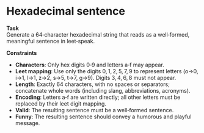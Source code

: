 # Hexadecimal sentence

**Task**  
Generate a 64‑character hexadecimal string that reads as a well‑formed, meaningful sentence in leet‑speak.

**Constraints**  

- **Characters**: Only hex digits 0‑9 and letters a‑f may appear.  
- **Leet mapping**: Use only the digits 0, 1, 2, 5, 7, 9 to represent letters (o→0, i→1, l→1, z→2, s→5, t→7, g→9). Digits 3, 4, 6, 8 must not appear.  
- **Length**: Exactly 64 characters, with no spaces or separators; concatenate whole words (including slang, abbreviations, acronyms).  
- **Encoding**: Letters a‑f are written directly; all other letters must be replaced by their leet digit mapping.  
- **Valid**: The resulting sentence must be a well‑formed sentence.  
- **Funny**: The resulting sentence should convey a humorous and playful message.
